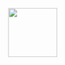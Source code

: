 <img src="https://github.com/carolrolis/Polygon-Art/assets/126017853/0d722f0f-9b1a-4b9e-b551-b56b205d6fa6" width="100" height="100">

